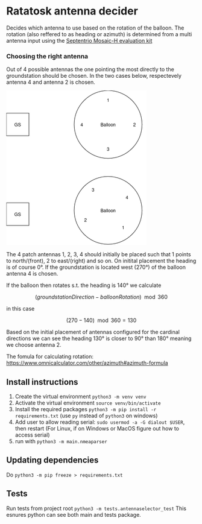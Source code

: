 # Ratatosk antenna decider
Decides which antenna to use based on the rotation of the balloon. The rotation (also reffered to as heading or azimuth) is determined from a multi antenna input using the [Septentrio Mosaic-H evaluation kit](https://www.septentrio.com/en/products/gnss-receivers/gnss-receiver-modules/mosaic-h-evaluation-kit) 

### Choosing the right antenna
Out of 4 possible antennas the one pointing the most directly to the groundstation should be chosen. In the two cases below, respectevely antenna 4 and antenna 2 is chosen. 

![balloon_rotation](balloon_rotation.png)

The 4 patch antennas 1, 2, 3, 4 should initially be placed such that 1 points to north/(front), 2 to east/(right) and so on. On initital placement the heading is of course 0°. If the groundstation is located west (270°) of the balloon antenna 4 is chosen. 

If the balloon then rotates s.t. the heading is 140° we calculate 

$$
(groundstationDirection - balloonRotation) \mod 360 
$$

in this case 

$$ 
(270 - 140) \mod 360 =130 
$$

Based on the initial placement of antennas configured for the cardinal directions we can see the heading 130° is closer to 90° than 180° meaning we choose antenna 2.  



The fomula for calculating rotation: https://www.omnicalculator.com/other/azimuth#azimuth-formula

## Install instructions
1. Create the virtual environment `python3 -m venv venv`
2. Activate the virtual environment `source venv/bin/activate`
3. Install the required packages `python3 -m pip install -r requirements.txt` (use `py` instead of `python3` on windows) 
4. Add user to allow reading serial: `sudo usermod -a -G dialout $USER`, then restart (For Linux, if on Windows or MacOS figure out how to access serial)
5. run with `python3 -m main.nmeaparser`

## Updating dependencies
Do `python3 -m pip freeze > requirements.txt`

## Tests
Run tests from project root `python3 -m tests.antennaselector_test`
This esnures python can see both main and tests package. 
